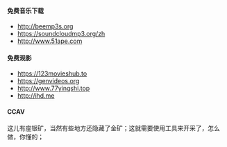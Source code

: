 #### 免费音乐下载
* http://beemp3s.org
* https://soundcloudmp3.org/zh
* http://www.51ape.com

#### 免费观影
* https://123movieshub.to
* https://genvideos.org
* http://www.77yingshi.top
* http://ihd.me
#### CCAV
这儿有座银矿，当然有些地方还隐藏了金矿；这就需要使用工具来开采了，怎么做，你懂的；
<!--
https://www.pornhub.com
https://www.youporn.com
https://www.javbus.com
https://www.redtube.com
https://mmyy11.com
https://3344zs.com
http://aisex.com
https://www.t66y.com
-->